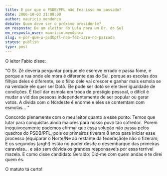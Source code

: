 ```yaml
---
title: E por que o PSDB/PFL não fez isso no passado?
date: 2006-10-03 21:00:00
author: mauricio.mendonca
debate: Quem deve ser o próximo presidente?
em_resposta: De um eleitor do Lula para um Dr. do Sul
em_resposta_user: mauricio.mendonca
slug: e-por-que-o-psdbpfl-nao-fez-isso-no-passado
status: publish 
type: post
---
```


O leitor Fabio disse:


"O Sr. Zé deveria perguntar porque ele escreve errado e passa fome, e porque a rua onde ele mora é diferente das do Sul, porque as escolas dos filhjos deles é diferente, se o filho dele vai crescer e ganhar mais esmola se na verdade ele quer ser Dotô. Ele pode ser dotô se ele tiver igualdade de condições. É fácil dar esmola em troca de prestígio pessoal, o difícil é mudar a vid das pessoas independentemente de ser popular ou gerar votos. A dívida com o Nordeste é enorme e eles se contemtam com esmolas... "


Concordo plenamente com o meu leitor quanto a esse ponto. Temos que lutar para conquistas ainda maiores para nosso povo tão sofredor.  Porem inequivocamente podemos afirmar que essa solução não passa pelos quadros do PSDB/PFL, pois os primeiros tiveram 8 anos para iniciar esse processo (equiparar o Norte/Ne ao restante da federação)e não o fizeram; E os segundos (argh!) estão no poder desde o desembarque das primeiras caravelas... e são sem dúvida os grandes responsaveis por essa terrivel mazela. E como disse candidato Geraldo: Diz-me com quem andas e te direi quem és.


O matuto tá certo!


 



